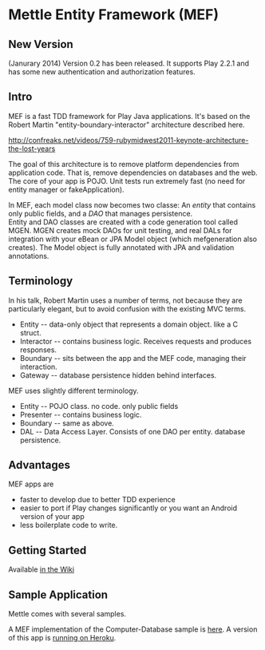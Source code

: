 Mettle Entity Framework (MEF)
===========================

New Version 
----------
(Janurary 2014) Version 0.2 has been released.  It supports Play 2.2.1 and has some new authentication and authorization features.

Intro
----------

MEF is a fast TDD framework for Play Java applications.  It's based on the Robert Martin "entity-boundary-interactor" architecture described here.  

http://confreaks.net/videos/759-rubymidwest2011-keynote-architecture-the-lost-years

The goal of this architecture is to remove platform dependencies from application code.  That is, remove dependencies on databases and the web.
The core of your app is POJO.  Unit tests run extremely fast (no need for entity manager or fakeApplication).

In MEF, each model class now becomes two classe: An *entity* that contains only public fields, and a *DAO* that manages persistence.  
Entity and DAO classes are created with a code generation tool called MGEN.  MGEN creates mock DAOs for unit testing, and real DALs for integration with your 
eBean or JPA Model object (which mefgeneration also creates).  The Model object is fully annotated with JPA and validation annotations.

Terminology
-------------
In his talk, Robert Martin uses a number of terms, not because they are particularly elegant, but to avoid confusion with the 
existing MVC terms.

 * Entity -- data-only object that represents a domain object. like a C struct.
 * Interactor -- contains business logic.  Receives requests and produces responses.
 * Boundary -- sits between the app and the MEF code, managing their interaction.
 * Gateway -- database persistence hidden behind interfaces.
 
MEF uses slightly different terminology.

 * Entity -- POJO class. no code. only public fields
 * Presenter -- contains business logic. 
 * Boundary -- same as above.
 * DAL -- Data Access Layer. Consists of one DAO per entity. database persistence.
 
Advantages
------------------
MEF apps are
 * faster to develop due to better TDD experience
 * easier to port if Play changes significantly or you want an Android version of your app
 * less boilerplate code to write. 
 
Getting Started
----------------
Available [in the Wiki](https://github.com/ianrae/mettle-framework/wiki)
 
Sample Application
-------------------
Mettle comes with several samples.  

A MEF implementation of the Computer-Database sample is [here](https://github.com/ianrae/mcomputer). A version of this app
 is [running on Heroku](http://stark-shelf-1549.herokuapp.com).
 

